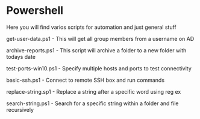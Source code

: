 # Powershell

Here you will find varios scripts for automation and just general stuff

get-user-data.ps1 - This will get all group members from a username on AD

archive-reports.ps1 - This script will archive a folder to a new folder with todays date

test-ports-win10.ps1 - Specify multiple hosts and ports to test connectivity

basic-ssh.ps1 - Connect to remote SSH box and run commands

replace-string.sp1 - Replace a string after a specific word using reg ex

search-string.ps1 - Search for a specific string within a folder and file recursively
